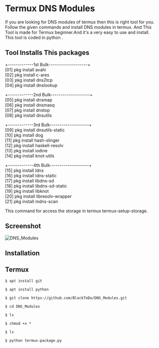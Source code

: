 # Termux DNS Modules 

If you are looking for DNS modules of termux then this is right tool for you. Follow the given commands and install DNS modules in termux. And This Tool is made for Termux beginner.And it's a very easy to use and install. This tool is coded in python . 

## Tool Installs This packages
 
 +-------------1st Bulk--------------------+<br>
[01] pkg install avahi<br>
[02] pkg install c-ares<br>
[03] pkg install dns2tcp<br>
[04] pkg install dnslookup<br>

+-------------2nd Bulk--------------------+<br>
[05] pkg install dnsmap<br>
[06] pkg install dnsmasq<br>
[07] pkg install dnstop<br>
[08] pkg install dnsutils<br>

+-------------3rd Bulk--------------------+<br>
[09] pkg install dnsutils-static<br>
[10] pkg install dog<br>
[11] pkg install hash-slinger<br>
[12] pkg install haskell-resolv<br>
[13] pkg install iodine<br>
[14] pkg install knot-utils<br>

+-------------4th Bulk--------------------+<br>
[15] pkg install ldns<br>
[16] pkg install ldns-static<br>
[17] pkg install libdns-sd<br>
[18] pkg install libdns-sd-static<br>
[19] pkg install libknot<br>
[20] pkg install libresolv-wrapper<br>
[21] pkg install mdns-scan<br>

This command for access the storage in termux 
termux-setup-storage.

## Screenshot

![DNS_Modules](https://user-images.githubusercontent.com/54358430/236134792-4ebc780d-0479-4d82-9a48-79d1749ec220.jpg)

## Installation 
 
## Termux
   ```
   $ apt install git 
   ```
   ```
   $ apt install python 
   ```
   ```
   $ git clone https://github.com/BlackToDo/DNS_Modules.git
   ```
   ```
   $ cd DNS_Modules
   ```
   ```
   $ ls
   ```
   ```
   $ chmod +x *
   ```
   ```
   $ ls
   ```
   ```
   $ python termux-package.py
```
